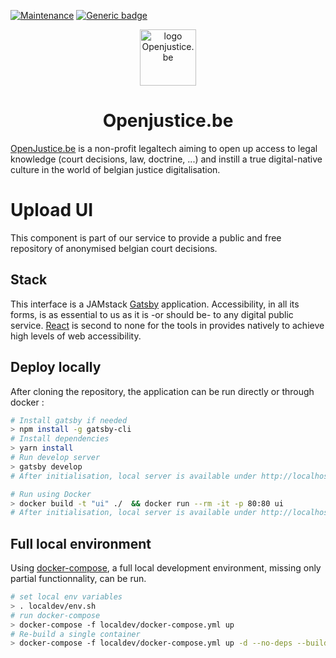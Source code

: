 [![Maintenance](https://img.shields.io/badge/Maintained%3F-yes-green.svg)](https://GitHub.com/betagouv/andi-matching/graphs/commit-activity)
[![Generic badge](https://img.shields.io/badge/Open-Justice-green.svg)](https://shields.io/)
<p align="center">
  <a href="https://openjustice.be">
    <img alt="logo Openjustice.be" src="https://openjustice.be/wp-content/uploads/2020/10/cropped-Open-Justice.png" width="90" />
  </a>
</p>
<h1 align="center">
  Openjustice.be
</h1>

[OpenJustice.be](https://openjustice.be) is a non-profit legaltech aiming to open up access to legal knowledge (court decisions, law, doctrine, ...) and instill a true digital-native culture in the world of belgian justice digitalisation.

# Upload UI
This component is part of our service to provide a public and free repository of anonymised belgian court decisions.

## Stack
This interface is a JAMstack [Gatsby](https://www.gatsbyjs.org/) application. Accessibility, in all its forms, is as essential to us as it is -or should be- to any digital public service. [React](https://fr.reactjs.org/) is second to none for the tools in provides natively to achieve high levels of web accessibility.

## Deploy locally
After cloning the repository, the application can be run directly or through docker :
```bash
# Install gatsby if needed
> npm install -g gatsby-cli
# Install dependencies
> yarn install
# Run develop server
> gatsby develop
# After initialisation, local server is available under http://localhost:8000/
```

```bash
# Run using Docker
> docker build -t "ui" ./  && docker run --rm -it -p 80:80 ui 
# After initialisation, local server is available under http://localhost/
```

## Full local environment
Using [docker-compose](https://docs.docker.com/compose/), a full local development environment, missing only partial functionnality, can be run.

```bash
# set local env variables
> . localdev/env.sh
# run docker-compose
> docker-compose -f localdev/docker-compose.yml up
# Re-build a single container
> docker-compose -f localdev/docker-compose.yml up -d --no-deps --build tika_api
```
